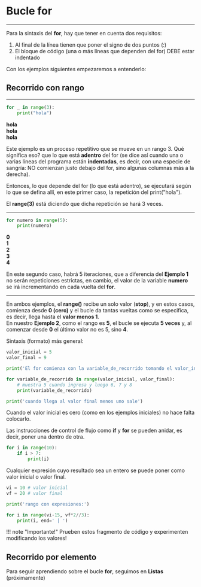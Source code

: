 # Bucle for
---
Para la sintaxis del **for**, hay que tener en cuenta dos requisitos:  
1. Al final de la línea tienen que poner el signo de dos puntos (:)  
2. El bloque de código (una o más líneas que dependen del for) DEBE estar indentado

Con los ejemplos siguientes empezaremos a entenderlo:


## Recorrido con rango
---

``` py
for _ in range(3):
    print("hola")
```
**hola  
hola  
hola**

Este ejemplo es un proceso repetitivo que se mueve en un rango 3. 
Qué significa eso? que lo que está **adentro** del for (se dice así cuando una o varias líneas del programa están **indentadas**, es decir, con una especie de sangría: NO comienzan justo debajo del for, sino algunas columnas más a la derecha).

Entonces, lo que depende del for (lo que está adentro), se ejecutará según lo que se defina allí, en este primer caso, la repetición del print("hola"). 

El **range(3)** está diciendo que dicha repetición se hará 3 veces.

---

``` py
for numero in range(5):
    print(numero)
```

**0  
1  
2  
3  
4**

En este segundo caso, habrá 5 iteraciones, que a diferencia del **Ejemplo 1** no serán repeticiones estrictas, en cambio, el valor de la variable **numero** se irá incrementando en cada vuelta del **for**.

---
En ambos ejemplos, el **range()** recibe un solo valor (**stop**), y en estos casos, comienza desde **0 (cero)** y el bucle da tantas vueltas como se especifica, es decir, llega hasta el **valor menos 1**.  
En nuestro **Ejemplo 2**, como el rango es **5**, el bucle se ejecuta **5 veces** y, al comenzar desde **0** el último valor no es 5, sino **4**.

Sintaxis (formato) más general:

``` py
valor_inicial = 5
valor_final = 9

print('El for comienza con la variable_de_recorrido tomando el valor_inicial')

for variable_de_recorrido in range(valor_inicial, valor_final):
    # muestra 5 cuando ingresa y luego 6, 7 y 8
    print(variable_de_recorrido) 

print('cuando llega al valor final menos uno sale')
```

Cuando el valor inicial es cero (como en los ejemplos iniciales) no hace falta colocarlo.

Las instrucciones de control de flujo como **if** y **for** se pueden anidar, es decir, poner una dentro de otra.

``` py
for i in range(10):
    if i > 7:
        print(i)
```

Cualquier expresión cuyo resultado sea un entero se puede poner como valor inicial o valor final.

``` py
vi = 10 # valor inicial
vf = 20 # valor final

print('rango con expresiones:')

for i in range(vi-15, vf*2//3):
    print(i, end=' | ')
```

!!! note "Importante!"
    Prueben estos fragmento de código y experimenten modificando los valores!

## Recorrido por elemento
Para seguir aprendiendo sobre el bucle **for**, seguimos en **Listas** (próximamente)

